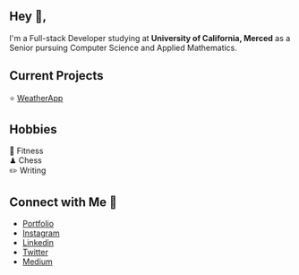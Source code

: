 ## Hey :wave:,

I'm a Full-stack Developer studying at <strong>University of California, Merced</strong> as a Senior pursuing Computer Science and Applied Mathematics.

## Current Projects <br/>
⭐️ [WeatherApp](https://github.com/jvastola/WeatherApp)

## Hobbies <br/>
💪 Fitness <br/>
♟ Chess <br/>
✏️ Writing  <br/>
## Connect with Me 🌱
- [Portfolio](https://www.jvastola.github.com/) <br/>
- [Instagram](https://www.instagram.com/johnathanvastola) <br/>
- [Linkedin](https://www.linkedin.com/in/jvastola/) <br/>
- [Twitter](https://twitter.com/johnvastola) <br/>
- [Medium](https://medium.com/@johnvastola) <br/>

